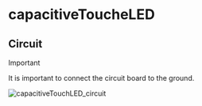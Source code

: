 # capacitiveToucheLED

## Circuit

> [!IMPORTANT]  
> It is important to connect the circuit board to the ground.

![capacitiveTouchLED_circuit](https://github.com/herdav/capacitiveToucheLED/assets/19168117/c0dfe580-47c4-4416-99e9-67c8fdf2b39f)

